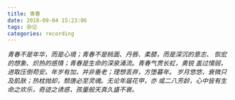 ```yaml
---
title: 青春
date: 2018-09-04 15:23:06
tags: 杂记
categories: recording
---
```

_青春不是年华，而是心境；青春不是桃面、丹唇、柔膝，而是深沉的意志、
恢宏的想象、炽热的感情；青春是生命的深泉涌流。青春气贯长虹，勇锐
盖过懦弱，进取压倒苟安。年岁有加，并非垂老；理想丢弃，方堕暮年。
岁月悠悠，衰微只及肌肤；热枕抛却，颓唐必至灵魂。无论年届花甲，亦
或二八芳龄，心中皆有生命之欢乐，奇迹之诱惑，孩童般天真久盛不衰。_

